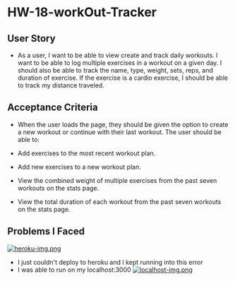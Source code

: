 # HW-18-workOut-Tracker
## User Story
- As a user, I want to be able to view create and track daily workouts. I want to be able to log multiple exercises in a workout on a given day. I should also be able to track the name, type, weight, sets, reps, and duration of exercise. If the exercise is a cardio exercise, I should be able to track my distance traveled.

## Acceptance Criteria
- When the user loads the page, they should be given the option to create a new workout or continue with their last workout.
The user should be able to:

- Add exercises to the most recent workout plan.

- Add new exercises to a new workout plan.

- View the combined weight of multiple exercises from the past seven workouts on the stats page.

- View the total duration of each workout from the past seven workouts on the stats page.

## Problems I Faced
[![heroku-img.png](https://i.postimg.cc/RZCh96xm/heroku-img.png)](https://postimg.cc/0b3P0NNX)
- I just couldn't deploy to heroku and I kept running into this error
- I was able to run on my localhost:3000
[![localhost-img.png](https://i.postimg.cc/C1ndt3Tf/localhost-img.png)](https://postimg.cc/ZBZTvDqT)
